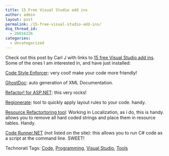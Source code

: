 ```yaml
---
title: 15 Free Visual Studio add ins
author: admin
layout: post
permalink: /15-free-visual-studio-add-ins/
dsq_thread_id:
  - 26016226
categories:
  - Uncategorized
---
```

Check out this post by Carl J with links to [15 free Visual Studio add ins][1]. Some of the ones I am interested in, and have just installed:

[Code Style Enforcer][2]: very cool! make your code more friendly! 

[GhostDoc][3]: auto generation of XML Documentation.

[Refactor! for ASP.NET][4]: this very rocks!

[Regionerate][5]: tool to quickly apply layout rules to your code. handy.

[Resource Refactortoring tool][6]: Working in Localization, as i do, this is handy. allows you to remove all hard coded strings and place them in resource tables. Handy.

[Code Runner.NET][7] (not listed on the site): this allows you to run C# code as a script at the command line. SWEET!

<div class="wlWriterSmartContent" id="0767317B-992E-4b12-91E0-4F059A8CECA8:3de04cc3-eb8c-429b-af02-ad83900a99f7" contenteditable="false" style="padding-right: 0px; display: inline; padding-left: 0px; padding-bottom: 0px; margin: 0px; padding-top: 0px">
  Technorati Tags: <a href="http://technorati.com/tags/Code" rel="tag">Code</a>, <a href="http://technorati.com/tags/Programming" rel="tag">Programming</a>, <a href="http://technorati.com/tags/Visual%20Studio" rel="tag">Visual Studio</a>, <a href="http://technorati.com/tags/Tools" rel="tag">Tools</a>
</div></p>

 [1]: http://www.carlj.ca/2007/09/25/15-free-visual-studio-add-ins/
 [2]: http://joel.fjorden.se/static.php?page=CodeStyleEnforcer
 [3]: http://www.roland-weigelt.de/ghostdoc/
 [4]: http://www.devexpress.com/Products/NET/IDETools/RefactorASP/
 [5]: http://www.rauchy.net/regionerate/
 [6]: http://www.codeplex.com/ResourceRefactoring
 [7]: http://www.codeplex.com/CodeRunner